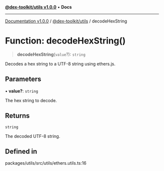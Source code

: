 [**@dex-toolkit/utils v1.0.0**](../README.md) • **Docs**

***

[Documentation v1.0.0](../../../packages.md) / [@dex-toolkit/utils](../README.md) / decodeHexString

# Function: decodeHexString()

> **decodeHexString**(`value`?): `string`

Decodes a hex string to a UTF-8 string using ethers.js.

## Parameters

• **value?**: `string`

The hex string to decode.

## Returns

`string`

The decoded UTF-8 string.

## Defined in

packages/utils/src/utils/ethers.utils.ts:16
